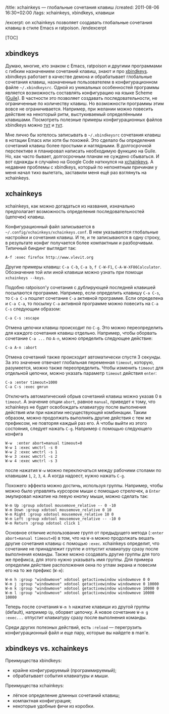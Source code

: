 /title: xchainkeys — глобальные сочетания клавиш
/created: 2011-08-06 16:30+02:00
/tags: xchainkeys, xbindkeys, клавиши

/excerpt: on
xchainkeys позволяет создавать глобальные сочетания клавиш в стиле Emacs и ratpoison.
/endexcerpt

[TOC]

## xbindkeys

Думаю, многие, кто знаком с Emacs, ratpoison и другими программами с гибким
назначением сочетаний клавиш, знают и про [xbindkeys]. xbindkeys работает в
качестве демона и обрабатывает глобальные сочетания клавиш, назначенные
пользователем в конфигурационном файле `~/.xbindkeysrc`. Одной из уникальных
особенностей программы является возможность составлять конфигурацию на языке
Scheme ([Guile]). В частности это позволяет создавать последовательности, не
ограниченные по количеству клавиш. Но возможности программы этим вовсе не
ограничивается. Например, при желании можно повесить действие на некоторый ритм,
выстукиваемый определёнными клавишами. Посмотреть полезные примеры
конфигурационных файлов xbindkeys можно [тут] и [тут][тут2].

Мне лично бы хотелось записывать в `~/.xbindkeysrc` сочетания клавиш в нотации
Emacs или хотя бы похожей. Это сделало бы определения сочетаний клавиш более
простыми и наглядными. В долгосрочной перспективе я планировал написать
необходимую функцию на Guile. Но, как часто бывает, долгосрочным планам не
суждено сбываться. И вот однажды я случайно на Google Code наткнулся на
[xchainkeys]. А недавние проблемы с xbindkeys, который по непонятным причинам у
меня начал тихо вылетать, заставили меня ещё раз взглянуть на xchainkeys.


[xbindkeys]: http://www.nongnu.org/xbindkeys/xbindkeys.html
[Guile]: http://www.gnu.org/software/guile/
[тут]: http://www.nongnu.org/xbindkeys/xbindkeysrc.scm.html
[тут2]: http://www.nongnu.org/xbindkeys/xbindkeysrc-combo.scm.html
[xchainkeys]: http://code.google.com/p/xchainkeys/


## xchainkeys

xchainkeys, как можно догадаться из названия, изначально предполагает
возможность определения последовательностей (цепочек) клавиш.

Конфигурационный файл записывается в
`~/.config/xchainkeys/xchainkeys.conf`. В нем указываются глобальные
настройки и сочетания клавиш. И те, и те записываются в одну строку, в
результате конфиг получается более компактным и разборчивым.
Типичный биндинг выглядит так:

    A-f :exec firefox http://www.vlevit.org

Другие примеры клавиш: `C-a C-b`, `C-a b`, `f C-W-F1`,
`C-A-W-XF86Calculator`. Обозначение той или иной клавиши
можно узнать при помощи `xchainkeys --keys`.

Подобно ratpoison'у сочетания с дублирующей последней клавишей
посылаются программе. Например, если определить клавишу `C-a C-s`, то
`C-a C-a` пошлет сочетание `C-a` активной программе. Если определена
и `C-a C-a`, то посылку `C-a` активной программе можно повесить на `C-a C-s`
следующим образом:

    C-a C-s :escape

Отмена цепочки клавиш происходит по `C-g`. Это можно переопределить
для каждого сочетания клавиш отдельно. Например, чтобы оборвать
сочетание `C-a ...` по `A-n`, можно определить следующее действие:

    C-a A-n :abort

Отмена сочетаний также происходит автоматически спустя 3 секунды. За
это значение отвечает глобальная переменная `timeout`, которую,
разумеется, можно также переопределить. Чтобы изменить `timeout` для
отдельной цепочки, можно указать параметр `timeout` действия `enter`:

    C-a :enter timeout=1000
    C-a C-s :exec gmrun

Отключить автоматический обрыв сочетаний клавиш можно указав 0 в
`timeout`. А значение опции `abort`, равное `manual`, приведет к тому, что
xchainkeys не будет освобождать клавиатуру после выполнения действия
или при нажатии несуществующей комбинации. Таким образом, можно
продолжать выполнять другие действия с тем же префиксом, не повторяя
каждый раз его. А чтобы выйти из этого состояния, следует нажать
`C-g`. Например с помощью следующего конфига

    W-w  :enter abort=manual timeout=0
    W-w 1 :exec wmctrl -s 0
    W-w 2 :exec wmctrl -s 1
    W-w 3 :exec wmctrl -s 2
    W-w 4 :exec wmctrl -s 3

после нажатия `W-w` можно переключаться между рабочими столами по
клавишам `1`, `2`, `3`, `4`. А когда надоест, нужно нажать `C-g`.

Похожего эффекта можно достичь, используя группы. Например, чтобы
можно было управлять курсором мыши с помощью стрелочек, а `Enter`
эмулировал нажатие на левую кнопку мыши, можно сделать так:

    W-m Up :group xdotool mousemove_relative -- 0 -10
    W-m Down :group xdotool mousemove_relative 0 10
    W-m Right :group xdotool mousemove_relative 10 0
    W-m Left :group xdotool mousemove_relative -- -10 0
    W-m Return :group xdotool click 1

Основное отличие использование групп от предыдущего метода (`:enter abort=manual
timeout=0`) в том, что на `W-m` можно продолжать вешать
другие сочетания клавиш с помощью `:exec`. xchainkeys определит, что
сочетание не принадлежит группе и отпустит клавиатуру сразу после
выполнения команды. Также можно создавать другие группы для того же
префикса, для этого нужно указывать имя группы. Для примера определим
действие расположения окна по углам экрана и повесим его на то же префикс
(`W-m`):

    W-m h :group "windowmove" xdotool getactivewindow windowmove 0 0
    W-m j :group "windowmove" xdotool getactivewindow windowmove 0 10000
    W-m k :group "windowmove" xdotool getactivewindow windowmove 10000 0
    W-m l :group "windowmove" xdotool getactivewindow windowmove 10000 10000

Теперь после сочетания `W-m h` нажатие клавиши из другой группы
(default), например `Up`, оборвет цепочку. А новое сочетание `W-m g :exec...`
отпустит клавиатуру сразу после выполнения команды.

Среди других полезных действий, есть `:reload` — перегрузить
конфигурационный файл и еще пару, которые вы найдете в man'е.


## xbindkeys vs. xchainkeys

Преимущества xbindkeys:

* крайне конфигурируемый (программируемый);
* обрабатывает события клавиатуры и _мыши_.

Преимущества xchainkeys:

* лёгкое определение длинных сочетаний клавиш;
* компактная конфигурация;
* некоторые удобные фичи из коробки.
